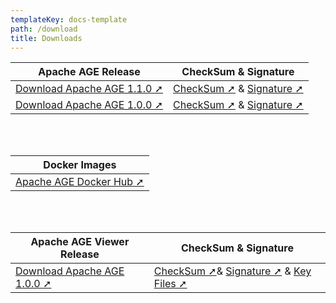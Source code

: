 ```yaml
---
templateKey: docs-template
path: /download
title: Downloads
---
```

| Apache AGE Release | CheckSum & Signature |
| ------------------ | -------------------- |
| [Download Apache AGE 1.1.0 ➚](https://dlcdn.apache.org/age/1.1.0/apache-age-1.1.0-src.tar.gz) | [CheckSum ➚](https://dlcdn.apache.org/age/1.1.0/apache-age-1.1.0-src.tar.gz.sha512) & [Signature ➚](https://dlcdn.apache.org/age/1.1.0/apache-age-1.1.0-src.tar.gz.asc) |
| [Download Apache AGE 1.0.0 ➚](https://archive.apache.org/dist/incubator/age/1.0.0/apache-age-1.0.0-incubating-src.tar.gz) | [CheckSum ➚](https://archive.apache.org/dist/incubator/age/1.0.0/apache-age-1.0.0-incubating-src.tar.gz.sha512) & [Signature ➚](https://archive.apache.org/dist/incubator/age/1.0.0/apache-age-1.0.0-incubating-src.tar.gz.asc) |

<br/><br/>

| Docker Images         |
| --------------------- |
| [Apache AGE Docker Hub ➚](https://hub.docker.com/r/apache/age) |

<br/><br/>

| Apache AGE Viewer Release | CheckSum & Signature             |
| ------------------------- | -------------------------------- |
| [Download Apache AGE 1.0.0 ➚](https://github.com/apache/age-viewer/archive/refs/tags/v1.0.0-rc2.tar.gz) | [CheckSum ➚](https://downloads.apache.org/incubator/age/viewer/1.0.0/apache-age-viewer-1.0.0-incubating-src.tar.gz.sha512)& [Signature ➚](https://downloads.apache.org/incubator/age/viewer/1.0.0/apache-age-viewer-1.0.0-incubating-src.tar.gz.asc) & [Key Files ➚](https://downloads.apache.org/incubator/age/KEYS) |
